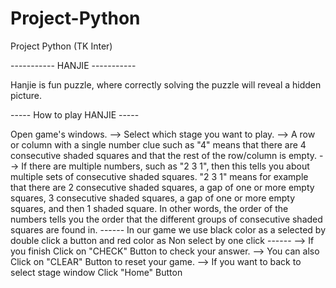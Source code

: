 Project-Python
==============

Project Python (TK Inter)

----------- HANJIE -----------

Hanjie is fun puzzle, where correctly solving the puzzle will reveal a hidden picture.

----- How to play HANJIE -----

 Open game's windows. 
--> Select which stage you want to play.
--> A row or column with a single number clue such as "4" means that there are 4 consecutive shaded squares 
    and that the rest of the row/column is empty. 
--> If there are multiple numbers, such as "2 3 1", then this tells you about multiple sets of consecutive 
    shaded squares. "2 3 1" means for example that there are 2 consecutive shaded squares, a gap of one or 
    more empty squares, 3 consecutive shaded squares, a gap of one or more empty squares, and then 1 shaded square.
    In other words, the order of the numbers tells you the order that the different groups of consecutive shaded 
    squares are found in.
    ------ 
          In our game we use black color as a selected by double click a button and red color as 
          Non select by one click
    ------
--> If you finish Click on "CHECK" Button to check your answer.
--> You can also Click on "CLEAR" Button to reset your game.
--> If you want to back to select stage window Click "Home" Button
